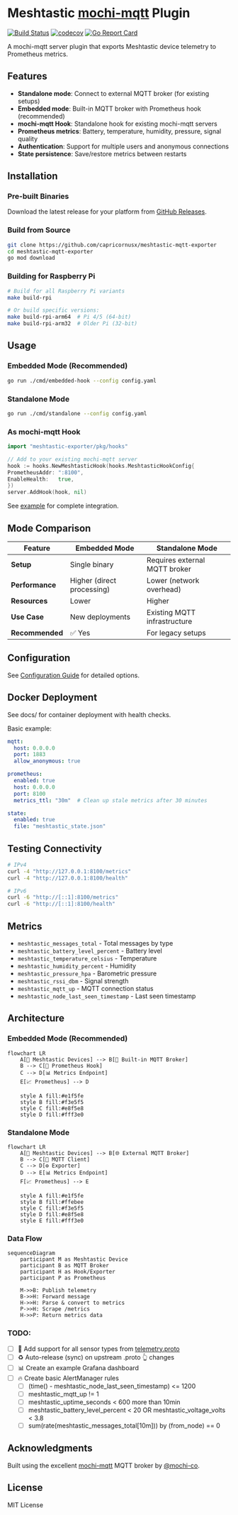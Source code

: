 # Meshtastic [mochi-mqtt](https://github.com/mochi-mqtt/server) Plugin

[![Build Status](https://github.com/capricornusx/meshtastic-mqtt-exporter/workflows/Build%20and%20Test/badge.svg)](https://github.com/capricornusx/meshtastic-mqtt-exporter/actions)
[![codecov](https://codecov.io/gh/capricornusx/meshtastic-mqtt-exporter/graph/badge.svg?token=P0409HCBFS)](https://codecov.io/gh/capricornusx/meshtastic-mqtt-exporter)
[![Go Report Card](https://goreportcard.com/badge/github.com/capricornusx/meshtastic-mqtt-exporter)](https://goreportcard.com/report/github.com/capricornusx/meshtastic-mqtt-exporter)

A mochi-mqtt server plugin that exports Meshtastic device telemetry to Prometheus metrics.

## Features

- **Standalone mode**: Connect to external MQTT broker (for existing setups)
- **Embedded mode**: Built-in MQTT broker with Prometheus hook (recommended)
- **mochi-mqtt Hook**: Standalone hook for existing mochi-mqtt servers
- **Prometheus metrics**: Battery, temperature, humidity, pressure, signal quality
- **Authentication**: Support for multiple users and anonymous connections
- **State persistence**: Save/restore metrics between restarts

## Installation

### Pre-built Binaries

Download the latest release for your platform from [GitHub Releases](https://github.com/capricornusx/meshtastic-mqtt-exporter/releases).

### Build from Source

```bash
git clone https://github.com/capricornusx/meshtastic-mqtt-exporter
cd meshtastic-mqtt-exporter
go mod download
```

### Building for Raspberry Pi

```bash
# Build for all Raspberry Pi variants
make build-rpi

# Or build specific versions:
make build-rpi-arm64  # Pi 4/5 (64-bit)
make build-rpi-arm32  # Older Pi (32-bit)
```

## Usage

### Embedded Mode (Recommended)

```bash
go run ./cmd/embedded-hook --config config.yaml
```

### Standalone Mode

```bash
go run ./cmd/standalone --config config.yaml
```

### As mochi-mqtt Hook

```go
import "meshtastic-exporter/pkg/hooks"

// Add to your existing mochi-mqtt server
hook := hooks.NewMeshtasticHook(hooks.MeshtasticHookConfig{
PrometheusAddr: ":8100",
EnableHealth:   true,
})
server.AddHook(hook, nil)
```

See [example](examples/mochi-mqtt-integration/README.md) for complete integration.

## Mode Comparison

| Feature         | Embedded Mode              | Standalone Mode               |
|-----------------|----------------------------|-------------------------------|
| **Setup**       | Single binary              | Requires external MQTT broker |
| **Performance** | Higher (direct processing) | Lower (network overhead)      |
| **Resources**   | Lower                      | Higher                        |
| **Use Case**    | New deployments            | Existing MQTT infrastructure  |
| **Recommended** | ✅ Yes                      | For legacy setups             |

## Configuration

See [Configuration Guide](docs/CONFIGURATION.md) for detailed options.

## Docker Deployment

See docs/ for container deployment with health checks.

Basic example:

```yaml
mqtt:
  host: 0.0.0.0
  port: 1883
  allow_anonymous: true

prometheus:
  enabled: true
  host: 0.0.0.0
  port: 8100
  metrics_ttl: "30m"  # Clean up stale metrics after 30 minutes

state:
  enabled: true
  file: "meshtastic_state.json"
```

## Testing Connectivity

```bash
# IPv4
curl -4 "http://127.0.0.1:8100/metrics"
curl -4 "http://127.0.0.1:8100/health"

# IPv6
curl -6 "http://[::1]:8100/metrics"
curl -6 "http://[::1]:8100/health"
```

## Metrics

- `meshtastic_messages_total` - Total messages by type
- `meshtastic_battery_level_percent` - Battery level
- `meshtastic_temperature_celsius` - Temperature
- `meshtastic_humidity_percent` - Humidity
- `meshtastic_pressure_hpa` - Barometric pressure
- `meshtastic_rssi_dbm` - Signal strength
- `meshtastic_mqtt_up` - MQTT connection status
- `meshtastic_node_last_seen_timestamp` - Last seen timestamp

## Architecture

### Embedded Mode (Recommended)

```mermaid
flowchart LR
    A[📱 Meshtastic Devices] --> B[🔧 Built-in MQTT Broker]
    B --> C[🎯 Prometheus Hook]
    C --> D[📊 Metrics Endpoint]
    E[📈 Prometheus] --> D
    
    style A fill:#e1f5fe
    style B fill:#f3e5f5
    style C fill:#e8f5e8
    style D fill:#fff3e0
```

### Standalone Mode

```mermaid
flowchart LR
    A[📱 Meshtastic Devices] --> B[🌐 External MQTT Broker]
    B --> C[🔌 MQTT Client]
    C --> D[⚙️ Exporter]
    D --> E[📊 Metrics Endpoint]
    F[📈 Prometheus] --> E
    
    style A fill:#e1f5fe
    style B fill:#ffebee
    style C fill:#f3e5f5
    style D fill:#e8f5e8
    style E fill:#fff3e0
```

### Data Flow

```mermaid
sequenceDiagram
    participant M as Meshtastic Device
    participant B as MQTT Broker
    participant H as Hook/Exporter
    participant P as Prometheus
    
    M->>B: Publish telemetry
    B->>H: Forward message
    H->>H: Parse & convert to metrics
    P->>H: Scrape /metrics
    H->>P: Return metrics data
```


### TODO:
 - [ ] 💯 Add support for all sensor types from [telemetry.proto](https://github.com/meshtastic/protobufs/blob/master/meshtastic/telemetry.proto)
 - [ ] ♻ Auto-release (sync) on upstream .proto 👆 changes 
 - [ ] 📊 Create an example Grafana dashboard
 - [ ] 🔥 Create basic AlertManager rules
   - [ ] (time() - meshtastic_node_last_seen_timestamp) <= 1200
   - [ ] meshtastic_mqtt_up != 1
   - [ ] meshtastic_uptime_seconds < 600 more than 10min
   - [ ] meshtastic_battery_level_percent < 20 OR meshtastic_voltage_volts < 3.8
   - [ ] sum(rate(meshtastic_messages_total[10m])) by (from_node) == 0

## Acknowledgments

Built using the excellent [mochi-mqtt](https://github.com/mochi-mqtt/server) MQTT broker by [@mochi-co](https://github.com/mochi-co).

## License

MIT License
